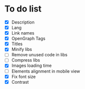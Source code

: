 # To do list

- [x] Description
- [x] Lang
- [x] Link names
- [x] OpenGraph Tags
- [x] Titles
- [x] Minify libs
- [ ] Remove unused code in libs
- [ ] Compress libs
- [x] Images loading time
- [ ] Elements alignment in mobile view
- [x] Fix font size
- [x] Contrast
